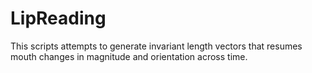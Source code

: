 # LipReading
This scripts attempts to generate invariant length vectors that resumes mouth changes in magnitude and orientation across time.
